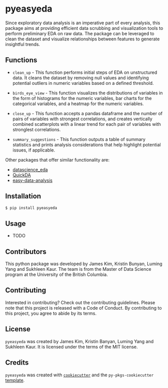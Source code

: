 # pyeasyeda

Since exploratory data analysis is an imperative part of every analysis, this package aims at providing efficient data scrubbing and visualization tools to perform preliminary EDA on raw data. The package can be leveraged to clean the dataset and visualize relationships between features to generate insightful trends.

## Functions

- `clean_up` - This function performs initial steps of EDA on unstructured data. It cleans the dataset by removing null values and identifying potential outliers in numeric variables based on a defined threshold.

- `birds_eye_view` - This function visualizes the distributions of variables in the form of histograms for the numeric variables, bar charts for the categorical variables, and a heatmap for the numeric variables.

- `close_up` - This function accepts a pandas dataframe and the number of pairs of variables with strongest correlations, and creates vertically combined scatterplots with a linear trend for each pair of variables with stronglest correlations.

- `summary_suggestions` - This function outputs a table of summary statistics and prints analysis considerations that help highlight potential issues, if applicable.

Other packages that offer similar functionality are:
- [datascience_eda](https://github.com/UBC-MDS/datascience_eda)
- [QuickDA](https://github.com/sid-the-coder/QuickDA)
- [easy-data-analysis](https://github.com/jschnab/easy-data-analysis)

## Installation

```bash
$ pip install pyeasyeda
```

## Usage

- TODO

## Contributors
This python package was developed by James Kim, Kristin Bunyan, Luming Yang and Sukhleen Kaur. The team is from the Master of Data Science program at the University of the British Columbia.

## Contributing

Interested in contributing? Check out the contributing guidelines. Please note that this project is released with a Code of Conduct. By contributing to this project, you agree to abide by its terms.

## License

`pyeasyeda` was created by James Kim, Kristin Banyan, Luming Yang and Sukhleen Kaur. It is licensed under the terms of the MIT license.

## Credits

`pyeasyeda` was created with [`cookiecutter`](https://cookiecutter.readthedocs.io/en/latest/) and the `py-pkgs-cookiecutter` [template](https://github.com/py-pkgs/py-pkgs-cookiecutter).
